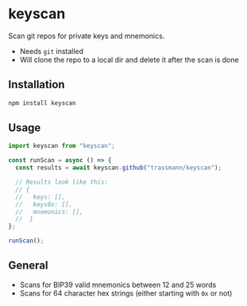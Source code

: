 # keyscan

Scan git repos for private keys and mnemonics.

- Needs `git` installed
- Will clone the repo to a local dir and delete it after the scan is done

## Installation

```js
npm install keyscan
```

## Usage

```js
import keyscan from "keyscan";

const runScan = async () => {
  const results = await keyscan.github("trassmann/keyscan");

  // Results look like this:
  // {
  //   keys: [],
  //   keys0x: [],
  //   mnemonics: [],
  //  }
};

runScan();
```

## General

- Scans for BIP39 valid mnemonics between 12 and 25 words
- Scans for 64 character hex strings (either starting with `0x` or not)
